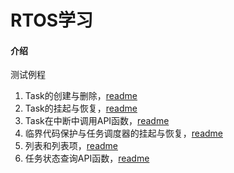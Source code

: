 # RTOS学习

#### 介绍

测试例程

1. Task的创建与删除，[readme](./TaskCreateAndDelete/readme.md)
2. Task的挂起与恢复，[readme](./TaskSuspendAndResume/readme.md)
3. Task在中断中调用API函数，[readme](./InterruptManagement/readme.md)
4. 临界代码保护与任务调度器的挂起与恢复，[readme](./CriticalProtection/readme.md)
5. 列表和列表项，[readme](./ListAndListItem/readme.md)
6. 任务状态查询API函数，[readme](./APIFunction/readme.md)
